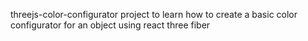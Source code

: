 threejs-color-configurator
project to learn how to create a basic color configurator for an object using react three fiber

